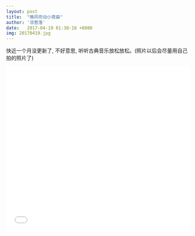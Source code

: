 ```yaml
---
layout: post
title:  "晚风吹动小夜曲"
author: '凉葱落'
date:   2017-04-19 01:30:18 +0800
img: 20170419.jpg
---
```

快近一个月没更新了, 不好意思, 听听古典音乐放松放松。(照片以后会尽量用自己拍的照片了)
<iframe frameborder="0" src="//music.163.com/outchain/player?type=0&id=689637535&auto=1&height=430" style="width:100%; min-height:450px;"></iframe>



